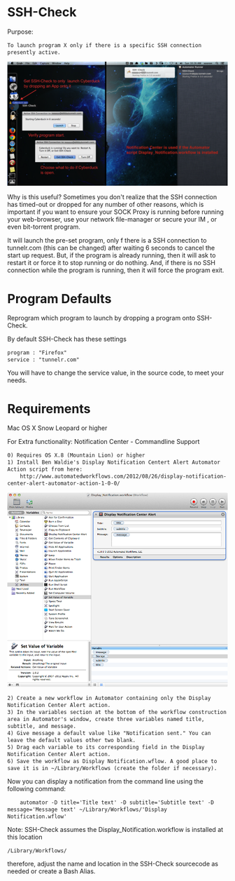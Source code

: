SSH-Check
=====
Purpose: 

	To launch program X only if there is a specific SSH connection presently active.

<img src="https://github.com/xeoron/SSH-Check/blob/master/images/sshcheck_screenshot.png?raw=true"/>

Why is this useful?
Sometimes you don't realize that the SSH connection has timed-out or dropped for any number of other reasons, which is important if you want to ensure your SOCK Proxy is running before running your web-browser, use your network file-manager or secure your IM , or even bit-torrent program.

It will launch the pre-set program, only f there is a SSH connection to tunnelr.com (this can be changed) after waiting 6 seconds to cancel the start up request. But, if the program is already running, then it will ask to restart it or force it to stop running or do nothing. And, if there is no SSH connection while the program is running, then it will force the program exit.

Program Defaults
======
Reprogram which program to launch by dropping a program onto SSH-Check.

By default SSH-Check has these settings

	program : "Firefox"
	service : "tunnelr.com"

You will have to change the service value, in the source code, to meet your needs.


Requirements
=====
Mac OS X Snow Leopard or higher

For Extra functionality: Notification Center - Commandline Support

	0) Requires OS X.8 (Mountain Lion) or higher
	1) Install Ben Waldie's Display Notification Centert Alert Automator Action script from here:
		http://www.automatedworkflows.com/2012/08/26/display-notification-center-alert-automator-action-1-0-0/

<img src="https://github.com/xeoron/SSH-Check/blob/master/images/automator_nc_workflow.png?raw=true"/>
	
	2) Create a new workflow in Automator containing only the Display Notification Center Alert action.
	3) In the variables section at the bottom of the workflow construction area in Automator's window, create three variables named title, subtitle, and message.
	4) Give message a default value like "Notification sent." You can leave the default values other two blank.
	5) Drag each variable to its corresponding field in the Display Notification Center Alert action.
	6) Save the workflow as Display Notification.wflow. A good place to save it is in ~/Library/Workflows (create the folder if necessary).

Now you can display a notification from the command line using the following command:

		automator -D title='Title text' -D subtitle='Subtitle text' -D message='Message text' ~/Library/Workflows/'Display Notification.wflow'  

Note: SSH-Check assumes the Display_Notification.workflow is installed at this location

	/Library/Workflows/

therefore, adjust the name and location in the SSH-Check sourcecode as needed or create a Bash Alias.
	